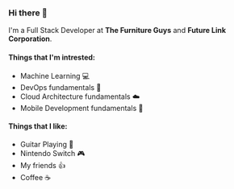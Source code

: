 ### Hi there 👏
I'm a Full Stack Developer at **The Furniture Guys** and **Future Link Corporation**.

#### Things that I'm intrested:
-   Machine Learning    💻 
-   DevOps fundamentals 🐳 
-   Cloud Architecture fundamentals ☁️ 
-   Mobile Development fundamentals 📱

#### Things that I like:
-   Guitar Playing  🎸
-   Nintendo Switch 🎮 
-   My friends  👍 
-   Coffee  ☕ 
